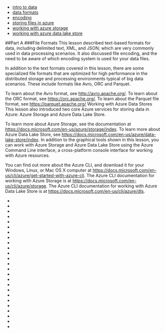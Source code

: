- [intro to data](https://www.youtube.com/watch?v=ONKIJ0s3JV0)
- [data formats](https://www.youtube.com/watch?v=k9FMJwlDlGE)
- [encoding](https://www.youtube.com/watch?v=03Uq6QUGwus) 
- [storing files in azure](https://www.youtube.com/watch?v=-f5VPFhKaJ8)
- [working with azure storage](https://www.youtube.com/watch?v=5eBY00OxvY0)
- [working with azure data lake store](https://www.youtube.com/watch?v=AQQx12-OI0g)

##Part A
###File Formats
This lesson described text-based formats for data, including delimited text, XML, and JSON; which are very commonly used in data processing scenarios. It also discussed file encoding, and the need to be aware of which encoding system is used for your data files.

In addition to the text formats covered in this lesson, there are some specialized file formats that are optimized for high performance in the distributed storage and processing environments typical of big data scenarios. These include formats like Avro, ORC and Parquet.

To learn about the Avro format, see http://avro.apache.org/.
To learn about the ORC format, see https://orc.apache.org/.
To learn about the Parquet file format, see https://parquet.apache.org/
Working with Azure Data Stores
This lesson also introduced two core Azure services for storing data in Azure: Azure Storage and Azure Data Lake Store.

To learn more about Azure Storage, see the documentation at https://docs.microsoft.com/en-us/azure/storage/index.
To learn more about Azure Data Lake Store, see https://docs.microsoft.com/en-us/azure/data-lake-store/index.
In addition to the graphical tools shown in this lesson, you can work with Azure Storage and Azure Data Lake Store using the Azure Command Line interface, a cross-platform console interface for working with Azure resources.

You can find out more about the Azure CLI, and download it for your Windows, Linux, or Mac OS X computer at https://docs.microsoft.com/en-us/cli/azure/get-started-with-azure-cli.
The Azure CLI documentation for working with Azure Storage is at https://docs.microsoft.com/en-us/cli/azure/storage.
The Azure CLI documentation for working with Azure Data Lake Store is at https://docs.microsoft.com/en-us/cli/azure/dls.

- []()
- []()
- []()
- []()
- []()
- []()
- []()
- []()
- []()
- []()
- []()
- []()
- []()
- []()
- []()
- []()
- []()
- []()
- []()
- []()
- []()
- []()
- []()
- []()
- []()

